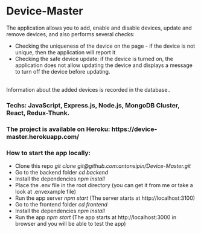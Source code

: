 # Device-Master

<p> The application allows you to add, enable and disable devices, update and remove devices, and also performs several checks:
  <ul>
 <li> Checking the uniqueness of the device on the page - if the device is not unique, then the application will report it 
 </li>  
 <li> Checking the safe device update: if the device is turned on, the application does not allow updating the device and displays a message to turn off the device before updating. 
  </li> 
  </ul> <br />
 Information about the added devices is recorded in the database..
  </p>
  
 <h3>
Techs: JavaScript, Express.js, Node.js, MongoDB Cluster, React, Redux-Thunk.
 </h3> 
 
 <h3>
  The project is available on Heroku: https://device-master.herokuapp.com/
  </h3>
  
  <h3> 
  How to start the app locally:
  </h3> 
  
  <p>
  <ul>
    <li>
      Clone this repo <i> git clone git@github.com:antonsipin/Device-Master.git </i>
    </li>
     <li>
      Go to the backend folder <i> cd backend </i>
    </li>
    <li>
      Install the dependencies <i> npm install </i>
    </li>
    <li>
      Place the .env file in the root directory (you can get it from me or take a look at .envexample file)
    </li>
    <li>
      Run the app server <i> npm start </i> (The server starts at http://localhost:3100)
    </li>
    <li>
      Go to the frontend folder <i> cd frontend </i>
    </li>
    <li>
      Install the dependencies <i> npm install </i>
    </li>
    <li>
      Run the app <i> npm start </i> (The app starts at http://localhost:3000 in browser and you will be able to test the app)
    </li>
  </ul>
  </p>
